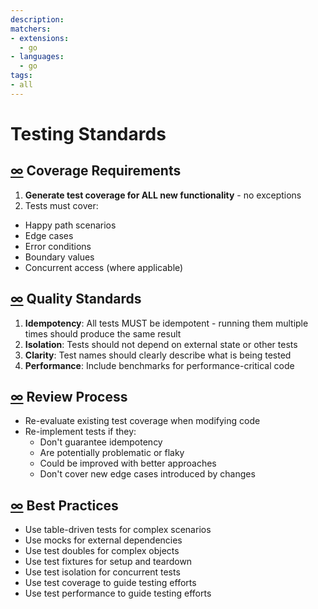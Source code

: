 ```yaml
---
description: 
matchers:
- extensions:
  - go
- languages:
  - go
tags:
- all
---
```

# Testing Standards

## [∞](#coverage-requirements) Coverage Requirements

1. **Generate test coverage for ALL new functionality** - no exceptions
2. Tests must cover:

- Happy path scenarios
- Edge cases
- Error conditions
- Boundary values
- Concurrent access (where applicable)

## [∞](#quality-standards) Quality Standards

1. **Idempotency**: All tests MUST be idempotent - running them multiple times should produce the same result
2. **Isolation**: Tests should not depend on external state or other tests
3. **Clarity**: Test names should clearly describe what is being tested
4. **Performance**: Include benchmarks for performance-critical code

## [∞](#review-process) Review Process

- Re-evaluate existing test coverage when modifying code
- Re-implement tests if they:
  - Don't guarantee idempotency
  - Are potentially problematic or flaky
  - Could be improved with better approaches
  - Don't cover new edge cases introduced by changes

## [∞](#best-practices) Best Practices

- Use table-driven tests for complex scenarios
- Use mocks for external dependencies
- Use test doubles for complex objects
- Use test fixtures for setup and teardown
- Use test isolation for concurrent tests
- Use test coverage to guide testing efforts
- Use test performance to guide testing efforts
